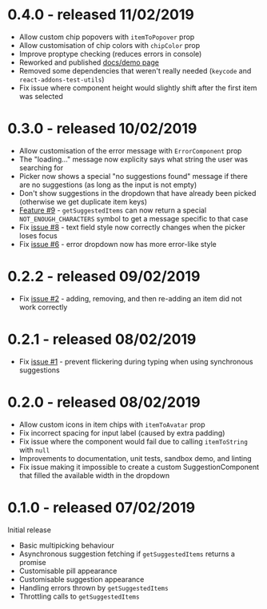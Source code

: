 # 0.4.0 - released 11/02/2019
 * Allow custom chip popovers with `itemToPopover` prop
 * Allow customisation of chip colors with `chipColor` prop
 * Improve proptype checking (reduces errors in console)
 * Reworked and published [docs/demo page](https://atropos-tech.github.io/material-multi-picker/index.html)
 * Removed some dependencies that weren't really needed (`keycode` and `react-addons-test-utils`)
 * Fix issue where component height would slightly shift after the first item was selected

# 0.3.0 - released 10/02/2019
 * Allow customisation of the error message with `ErrorComponent` prop
 * The "loading&hellip;" message now explicity says what string the user was searching for
 * Picker now shows a special "no suggestions found" message if there are no suggestions (as long as the input is not empty)
 * Don't show suggestions in the dropdown that have already been picked (otherwise we get duplicate item keys)
 * [Feature #9](https://github.com/atropos-tech/material-multi-picker/issues/9) - `getSuggestedItems` can now return a special `NOT_ENOUGH_CHARACTERS` symbol to get a message specific to that case
 * Fix [issue #8](https://github.com/atropos-tech/material-multi-picker/issues/8) - text field style now correctly changes when the picker loses focus
 * Fix [issue #6](https://github.com/atropos-tech/material-multi-picker/issues/6) - error dropdown now has more error-like style

# 0.2.2 - released 09/02/2019
 * Fix [issue #2](https://github.com/atropos-tech/material-multi-picker/issues/2) - adding, removing, and then re-adding an item did not work correctly

# 0.2.1 - released 08/02/2019
 * Fix [issue #1](https://github.com/atropos-tech/material-multi-picker/issues/1) - prevent flickering during typing when using synchronous suggestions

# 0.2.0 - released 08/02/2019
 * Allow custom icons in item chips with `itemToAvatar` prop
 * Fix incorrect spacing for input label (caused by extra padding)
 * Fix issue where the component would fail due to calling `itemToString` with `null`
 * Improvements to documentation, unit tests, sandbox demo, and linting
 * Fix issue making it impossible to create a custom SuggestionComponent that filled the available width in the dropdown

# 0.1.0 - released 07/02/2019
Initial release
 * Basic multipicking behaviour
 * Asynchronous suggestion fetching if `getSuggestedItems` returns a promise
 * Customisable pill appearance
 * Customisable suggestion appearance
 * Handling errors thrown by `getSuggestedItems`
 * Throttling calls to `getSuggestedItems`